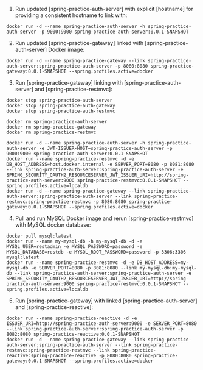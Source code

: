 1. Run updated [spring-practice-auth-server] with explicit [hostname] for providing a consistent hostname to link with:

```shell
docker run -d --name spring-practice-auth-server -h spring-practice-auth-server -p 9000:9000 spring-practice-auth-server:0.0.1-SNAPSHOT
```

2. Run updated [spring-practice-gateway] linked with [spring-practice-auth-server] Docker image:

```shell
docker run -d --name spring-practice-gateway --link spring-practice-auth-server:spring-practice-auth-server -p 8080:8080 spring-practice-gateway:0.0.1-SNAPSHOT --spring.profiles.active=docker
```

3. Run [spring-practice-gateway] linking with [spring-practice-auth-server] and [spring-practice-restmvc]:

```shell
docker stop spring-practice-auth-server
docker stop spring-practice-auth-gateway
docker stop spring-practice-auth-restmvc

docker rm spring-practice-auth-server
docker rm spring-practice-gateway
docker rm spring-practice-restmvc

docker run -d --name spring-practice-auth-server -h spring-practice-auth-server -e JWT-ISSUER-HOST=spring-practice-auth-server -p 9000:9000 spring-practice-auth-server:0.0.1-SNAPSHOT
docker run --name spring-practice-restmvc -d -e DB_HOST_ADDRESS=host.docker.internal -e SERVER_PORT=8080 -p 8081:8080 --link spring-practice-auth-server:spring-practice-auth-server -e SPRING_SECURITY_OAUTH2_RESOURCESERVER_JWT_ISSUER_URI=http://spring-practice-auth-server:9000 spring-practice-restmvc:0.0.1-SNAPSHOT --spring.profiles.active=localdb
docker run -d --name spring-practice-gateway --link spring-practice-auth-server:spring-practice-auth-server --link spring-practice-restmvc:spring-practice-restmvc -p 8080:8080 spring-practice-gateway:0.0.1-SNAPSHOT --spring.profiles.active=docker
```

4. Pull and run MySQL Docker image and rerun [spring-practice-restmvc] with MySQL docker database:

```shell
docker pull mysql:latest
docker run --name my-mysql-db -h my-mysql-db -d -e MYSQL_USER=restadmin -e MYSQL_PASSWORD=password -e MYSQL_DATABASE=restdb -e MYSQL_ROOT_PASSWORD=password -p 3306:3306 mysql:latest
docker run --name spring-practice-restmvc -d -e DB_HOST_ADDRESS=my-mysql-db -e SERVER_PORT=8080 -p 8081:8080 --link my-mysql-db:my-mysql-db --link spring-practice-auth-server:spring-practice-auth-server -e SPRING_SECURITY_OAUTH2_RESOURCESERVER_JWT_ISSUER_URI=http://spring-practice-auth-server:9000 spring-practice-restmvc:0.0.1-SNAPSHOT --spring.profiles.active=localdb
```

5. Run [spring-practice-gateway] with linked [spring-practice-auth-server] and [spring-practice-reactive]:

```shell
docker run --name spring-practice-reactive -d -e ISSUER_URI=http://spring-practice-auth-server:9000 -e SERVER_PORT=8080 --link spring-practice-auth-server:spring-practice-auth-server -p 8082:8080 spring-practice-reactive:0.0.1-SNAPSHOT
docker run -d --name spring-practice-gateway --link spring-practice-auth-server:spring-practice-auth-server --link spring-practice-restmvc:spring-practice-restmvc --link spring-practice-reactive:spring-practice-reactive -p 8080:8080 spring-practice-gateway:0.0.1-SNAPSHOT --spring.profiles.active=docker
```